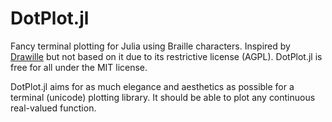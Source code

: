 DotPlot.jl
==========

Fancy terminal plotting for Julia using Braille characters.
Inspired by [Drawille](https://github.com/asciimoo/drawille) but not based on it
due to its restrictive license (AGPL). DotPlot.jl is free for all under the MIT
license.

DotPlot.jl aims for as much elegance and aesthetics as possible for a terminal
(unicode) plotting library. It should be able to plot any continuous real-valued
function.
